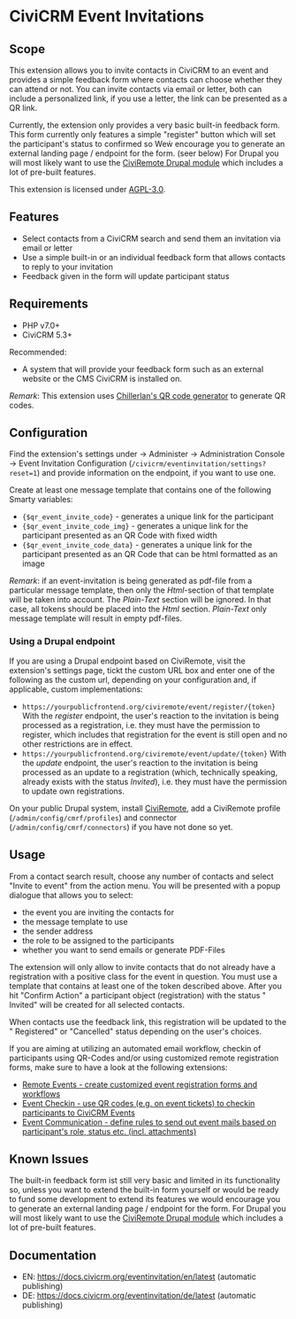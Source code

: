 # CiviCRM Event Invitations

## Scope

This extension allows you to invite contacts in CiviCRM to an event and provides
a simple feedback form where contacts can choose whether they can attend or not.
You can invite contacts via email or letter, both can include a personalized
link, if you use a letter, the link can be presented as a QR link.

Currently, the extension only provides a very basic built-in feedback form. This
form currently only features a simple "register" button which will set the
participant's status to confirmed so Weẃ encourage you to generate an external
landing page / endpoint for the form. (seer below) For Drupal you will most
likely want to use
the [CiviRemote Drupal module](https://github.com/systopia/civiremote) which
includes a lot of pre-built features.

This extension is licensed
under [AGPL-3.0](https://www.gnu.org/licenses/agpl-3.0).

## Features

* Select contacts from a CiviCRM search and send them an invitation via email or
  letter
* Use a simple built-in or an individual feedback form that allows contacts to
  reply to your invitation
* Feedback given in the form will update participant status

## Requirements

* PHP v7.0+
* CiviCRM 5.3+

Recommended:

* A system that will provide your feedback form such as an external website or
  the CMS CiviCRM is installed on.

*Remark*: This extension
uses [Chillerlan's QR code generator](https://github.com/chillerlan/php-qrcode)
to generate QR codes.

## Configuration

Find the extension's settings under → Administer → Administration Console →
Event Invitation Configuration (`/civicrm/eventinvitation/settings?reset=1`) and
provide information on the endpoint, if you want to use one.

Create at least one message template that contains one of the following Smarty
variables:

* `{$qr_event_invite_code}` - generates a unique link for the participant
* `{$qr_event_invite_code_img}` - generates a unique link for the participant
  presented as an QR Code with fixed width
* `{$qr_event_invite_code_data}` - generates a unique link for the participant
  presented as an QR Code that can be html formatted as an image

*Remark*: if an event-invitation is being generated as pdf-file from a particular 
message template, then only the *Html*-section of that template will be taken into
account. The *Plain-Text* section will be ignored. In that case, all tokens should
be placed into the *Html* section. *Plain-Text* only message template will result
in empty pdf-files.

### Using a Drupal endpoint

If you are using a Drupal endpoint based on CiviRemote, visit the extension's
settings page, tickt the custom URL box and enter one of the following as the
custom url, depending on your configuration and, if applicable, custom
implementations:
* `https://yourpublicfrontend.org/civiremote/event/register/{token}`
    With the *register* endpoint, the user's reaction to the invitation is being
    processed as a registration, i.e. they must have the permission to register,
    which includes that registration for the event is still open and no other
    restrictions are in effect.
* `https://yourpublicfrontend.org/civiremote/event/update/{token}`
    With the *update* endpoint, the user's reaction to the invitation is being
    processed as an update to a registration (which, technically speaking,
    already exists with the status *Invited*), i.e. they must have the
    permission to update own registrations.

On your public Drupal system, install
[CiviRemote](https://github.com/systopia/civiremote), add a CiviRemote profile
(`/admin/config/cmrf/profiles`) and connector (`/admin/config/cmrf/connectors`)
if you have not done so yet.

## Usage

From a contact search result, choose any number of contacts and select "Invite
to event" from the action menu. You will be presented with a popup dialogue that
allows you to select:

* the event you are inviting the contacts for
* the message template to use
* the sender address
* the role to be assigned to the participants
* whether you want to send emails or generate PDF-Files

The extension will only allow to invite contacts that do not already have a
registration with a positive class for the event in question. You must use a
template that contains at least one of the token described above. After you
hit "Confirm Action" a participant object (registration) with the status "
Invited" will be created for all selected contacts.

When contacts use the feedback link, this registration will be updated to the "
Registered" or "Cancelled" status depending on the user's choices.

If you are aiming at utilizing an automated email workflow, checkin of
participants using QR-Codes and/or using customized remote registration forms,
make sure to have a look at the following extensions:

* [Remote Events - create customized event registration forms and workflows](https://github.com/systopia/de.systopia.remoteevent)
* [Event Checkin - use QR codes (e.g. on event tickets) to checkin participants to CiviCRM Events ](https://github.com/systopia/eventcheckin)
* [Event Communication - define rules to send  out event mails based on participant's role, status etc. (incl. attachments)](https://github.com/systopia/eventmessages)

## Known Issues

The built-in feedback form ist still very basic and limited in its
functionality so, unless you want to extend the built-in form yourself or would
be ready to fund some development to extend its features we would encourage you
to generate an external landing page / endpoint for the form. For Drupal you
will most likely want to use
the [CiviRemote Drupal module](https://github.com/systopia/civiremote) which
includes a lot of pre-built features.

## Documentation
- EN: https://docs.civicrm.org/eventinvitation/en/latest (automatic publishing)
- DE: https://docs.civicrm.org/eventinvitation/de/latest (automatic publishing)
